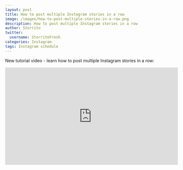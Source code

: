 ```yaml
---
layout: post
title: How to post multiple Instagram stories in a row
image: /images/how-to-post-multiple-stories-in-a-row.png
description: How to post multiple Instagram stories in a row
author: Storrito
twitter:
  username: StorritoFresh
categories: Instagram
tags: Instagram schedule
---
```


New tutorial video - learn how to post multiple Instagram stories in a row:

<iframe width="560" height="315" src="https://www.youtube.com/embed/6IJwFgwt7iw?rel=0" frameborder="0" allow="autoplay; encrypted-media" allowfullscreen></iframe>